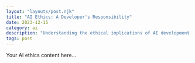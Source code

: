 ```yaml
---
layout: "layouts/post.njk"
title: "AI Ethics: A Developer's Responsibility"
date: 2023-12-15
category: ai
description: "Understanding the ethical implications of AI development and how to build responsible AI applications. Essential considerations for modern developers."
tags: post
---
```


Your AI ethics content here...
